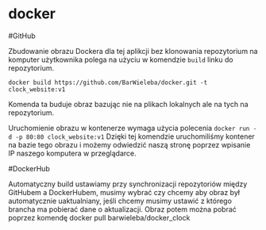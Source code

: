 # docker

#GitHub

Zbudowanie obrazu Dockera dla tej aplikcji bez klonowania repozytorium na komputer użytkownika
polega na użyciu w komendzie `build` linku do repozytorium.

	docker build https://github.com/BarWieleba/docker.git -t clock_website:v1

Komenda ta buduje obraz bazując nie na plikach lokalnych ale na tych na repozytorium.

Uruchomienie obrazu w kontenerze wymaga użycia polecenia
	`docker run -d -p 80:80 clock_website:v1`
Dzięki tej komendzie uruchomiliśmy kontener na bazie tego obrazu i możemy odwiedzić
naszą stronę poprzez wpisanie IP naszego komputera w przeglądarce.

#DockerHub

Automatyczny build ustawiamy przy synchronizacji repozytoriów między GitHubem a DockerHubem, musimy wybrać czy chcemy aby obraz był automatycznie uaktualniany, jeśli chcemy musimy ustawić z którego brancha ma pobierać dane o aktualizacji. Obraz potem można pobrać poprzez komendę
	docker pull barwieleba/docker_clock

